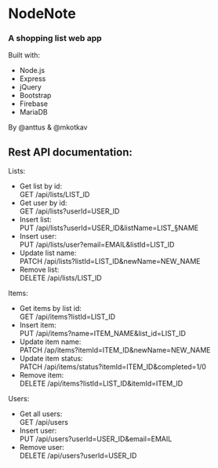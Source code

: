 # NodeNote
### A shopping list web app

Built with:
* Node.js
* Express
* jQuery
* Bootstrap
* Firebase
* MariaDB

By @anttus & @mkotkav

## Rest API documentation:

Lists:<br/>
- Get list by id: <br/> GET /api/lists/LIST_ID
- Get user by id: <br/> GET /api/lists?userId=USER_ID
- Insert list:  <br/> PUT /api/lists?userId=USER_ID&listName=LIST_§NAME
- Insert user: <br/> PUT /api/lists/user?email=EMAIL&listId=LIST_ID
- Update list name: <br/> PATCH /api/lists?listId=LIST_ID&newName=NEW_NAME
- Remove list: <br/> DELETE /api/lists/LIST_ID

Items:<br/>
- Get items by list id: <br/> GET /api/items?listId=LIST_ID
- Insert item: <br/> PUT /api/items?name=ITEM_NAME&list_id=LIST_ID
- Update item name: <br/> PATCH /ap/items?itemId=ITEM_ID&newName=NEW_NAME
- Update item status: <br/> PATCH /api/items/status?itemId=ITEM_ID&completed=1/0
- Remove item: <br/> DELETE /api/items?listId=LIST_ID&itemId=ITEM_ID

Users:<br/>
- Get all users: <br/> GET /api/users
- Insert user: <br/> PUT /api/users?userId=USER_ID&email=EMAIL
- Remove user: <br/> DELETE /api/users?userId=USER_ID
